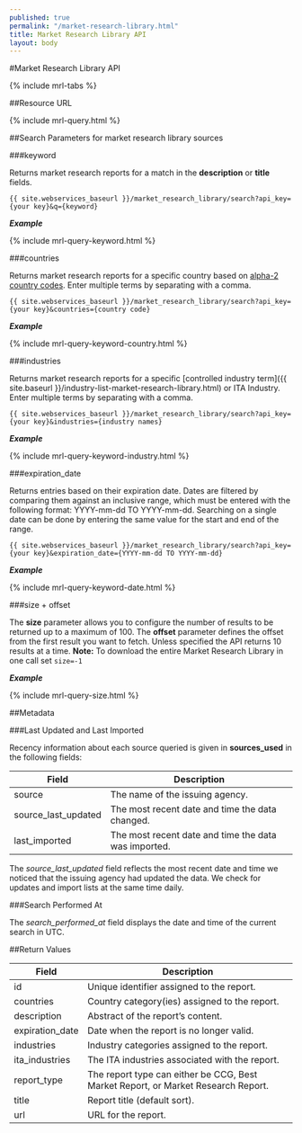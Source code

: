 ```yaml
---
published: true
permalink: "/market-research-library.html"
title: Market Research Library API
layout: body
---
```


#Market Research Library API 

{% include mrl-tabs %}

##Resource URL

{% include mrl-query.html %}

##Search Parameters for market research library sources

###keyword

Returns market research reports for a match in the **description** or **title** fields.

    {{ site.webservices_baseurl }}/market_research_library/search?api_key={your key}&q={keyword}

**_Example_**

{% include mrl-query-keyword.html %}

###countries

Returns market research reports for a specific country based on [alpha-2 country codes](http://www.iso.org/iso/home/standards/country_codes/country_names_and_code_elements.htm). Enter multiple terms by separating with a comma.

    {{ site.webservices_baseurl }}/market_research_library/search?api_key={your key}&countries={country code}

**_Example_**

{% include mrl-query-keyword-country.html %}

###industries

Returns market research reports for a specific [controlled industry term]({{ site.baseurl }}/industry-list-market-research-library.html) or ITA Industry. Enter multiple terms by separating with a comma.

    {{ site.webservices_baseurl }}/market_research_library/search?api_key={your key}&industries={industry names}

**_Example_**

{% include mrl-query-keyword-industry.html %}

###expiration_date

Returns entries based on their expiration date. Dates are filtered by comparing them against an inclusive range, which must be entered with the following format: YYYY-mm-dd TO YYYY-mm-dd. Searching on a single date can be done by entering the same value for the start and end of the range.


    {{ site.webservices_baseurl }}/market_research_library/search?api_key={your key}&expiration_date={YYYY-mm-dd TO YYYY-mm-dd}

**_Example_**

{% include mrl-query-keyword-date.html %}

###size + offset

The **size** parameter allows you to configure the number of results to be returned up to a maximum of 100. The **offset** parameter defines the offset from the first result you want to fetch. Unless specified the API returns 10 results at a time.  **Note:**  To download the entire Market Research Library in one call set ```size=-1```

**_Example_**

{% include mrl-query-size.html %}

##Metadata

###Last Updated and Last Imported

Recency information about each source queried is given in **sources_used** in the following fields:

| Field	| Description |
| ------| -------------|
| source | The name of the issuing agency. |
| source_last_updated | The most recent date and time the data changed. |
| last_imported | The most recent date and time the data was imported. |

The *source_last_updated* field reflects the most recent date and time we noticed that the issuing agency had updated the data. We check for updates and import lists at the same time daily.

###Search Performed At

The *search_performed_at* field displays the date and time of the current search in UTC.

##Return Values

| Field           | Description                                                     |
| --------------- | --------------------------------------------------------------- |
| id              | Unique identifier assigned to the report.                         |
| countries       | Country category(ies) assigned to the report.                    |
| description     | Abstract of the report’s content.                                |
| expiration_date | Date when the report is no longer valid.                         |
| industries        | Industry categories assigned to the report.                        |
| ita_industries   | The ITA industries associated with the report.
| report_type     | The report type can either be CCG, Best Market Report, or Market Research Report.|
| title           | Report title  (default sort).                                    |
| url             | URL for the report.                                              |
